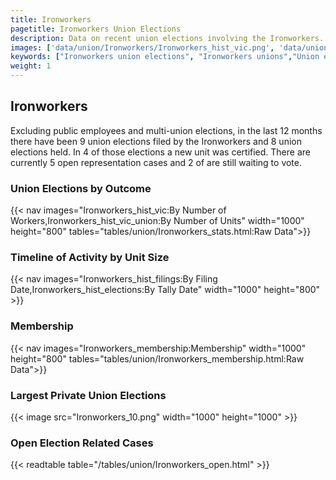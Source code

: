 ```yaml
---
title: Ironworkers
pagetitle: Ironworkers Union Elections
description: Data on recent union elections involving the Ironworkers.
images: ['data/union/Ironworkers/Ironworkers_hist_vic.png', 'data/union/Ironworkers/Ironworkers_hist_size.png', 'data/union/Ironworkers/Ironworkers_10.png']
keywords: ["Ironworkers union elections", "Ironworkers unions","Union elections"]
weight: 1
---
```

##  Ironworkers

Excluding public employees and multi-union elections, in the last 12 months there have been 9 union elections filed by the Ironworkers and 8 union elections held. In 4 of those elections a new unit was certified. There are currently 5 open representation cases and 2 of are still waiting to vote.

### Union Elections by Outcome
{{< nav images="Ironworkers_hist_vic:By Number of Workers,Ironworkers_hist_vic_union:By Number of Units" width="1000" height="800" tables="tables/union/Ironworkers_stats.html:Raw Data">}}

### Timeline of Activity by Unit Size
{{< nav images="Ironworkers_hist_filings:By Filing Date,Ironworkers_hist_elections:By Tally Date" width="1000" height="800" >}}

### Membership
{{< nav images="Ironworkers_membership:Membership" width="1000" height="800" tables="tables/union/Ironworkers_membership.html:Raw Data">}}

### Largest Private Union Elections
{{< image src="Ironworkers_10.png" width="1000" height="1000"  >}}

### Open Election Related Cases
{{< readtable table="/tables/union/Ironworkers_open.html" >}}

